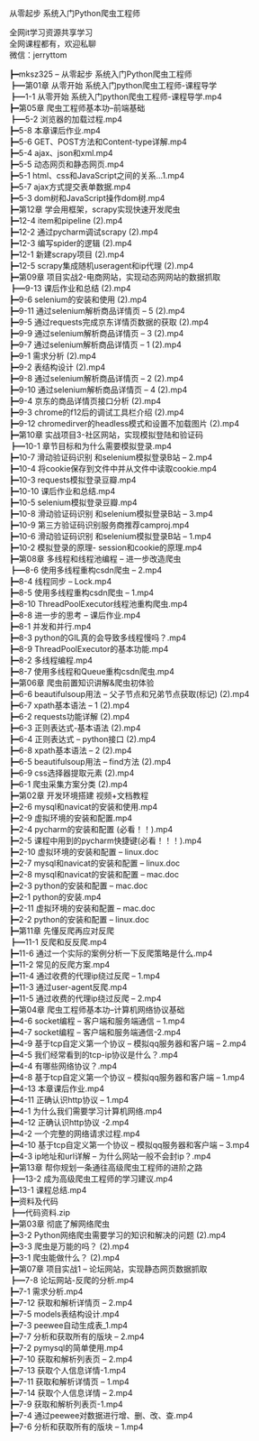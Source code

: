 从零起步 系统入门Python爬虫工程师

全网it学习资源共享学习<br>全网课程都有，欢迎私聊<br>微信：jerryttom<br>

┣━mksz325 – 从零起步 系统入门Python爬虫工程师<br> ┣━第01章 从零开始 系统入门python爬虫工程师-课程导学<br> ┣━1-1 从零开始 系统入门python爬虫工程师-课程导学.mp4<br> ┣━第05章 爬虫工程师基本功–前端基础<br> ┣━5-2 浏览器的加载过程.mp4<br> ┣━5-8 本章课后作业.mp4<br> ┣━5-6 GET、POST方法和Content-type详解.mp4<br> ┣━5-4 ajax、json和xml.mp4<br> ┣━5-5 动态网页和静态网页.mp4<br> ┣━5-1 html、css和JavaScript之间的关系…1.mp4<br> ┣━5-7 ajax方式提交表单数据.mp4<br> ┣━5-3 dom树和JavaScript操作dom树.mp4<br> ┣━第12章 学会用框架，scrapy实现快速开发爬虫<br> ┣━12-4 item和pipeline (2).mp4<br> ┣━12-2 通过pycharm调试scrapy (2).mp4<br> ┣━12-3 编写spider的逻辑 (2).mp4<br> ┣━12-1 新建scrapy项目 (2).mp4<br> ┣━12-5 scrapy集成随机useragent和ip代理 (2).mp4<br> ┣━第09章 项目实战2-电商网站，实现动态网网站的数据抓取<br> ┣━9-13 课后作业和总结 (2).mp4<br> ┣━9-6 selenium的安装和使用 (2).mp4<br> ┣━9-11 通过selenium解析商品详情页 – 5 (2).mp4<br> ┣━9-5 通过requests完成京东详情页数据的获取 (2).mp4<br> ┣━9-9 通过selenium解析商品详情页 – 3 (2).mp4<br> ┣━9-7 通过selenium解析商品详情页 – 1 (2).mp4<br> ┣━9-1 需求分析 (2).mp4<br> ┣━9-2 表结构设计 (2).mp4<br> ┣━9-8 通过selenium解析商品详情页 – 2 (2).mp4<br> ┣━9-10 通过selenium解析商品详情页 – 4 (2).mp4<br> ┣━9-4 京东的商品详情页接口分析 (2).mp4<br> ┣━9-3 chrome的f12后的调试工具栏介绍 (2).mp4<br> ┣━9-12 chromedirver的headless模式和设置不加载图片 (2).mp4<br> ┣━第10章 实战项目3-社区网站，实现模拟登陆和验证码<br> ┣━10-1 章节目标和为什么需要模拟登录.mp4<br> ┣━10-7 滑动验证码识别 和selenium模拟登录B站 – 2.mp4<br> ┣━10-4 将cookie保存到文件中并从文件中读取cookie.mp4<br> ┣━10-3 requests模拟登录豆瓣.mp4<br> ┣━10-10 课后作业和总结.mp4<br> ┣━10-5 selenium模拟登录豆瓣.mp4<br> ┣━10-8 滑动验证码识别 和selenium模拟登录B站 – 3.mp4<br> ┣━10-9 第三方验证码识别服务商推荐camproj.mp4<br> ┣━10-6 滑动验证码识别 和selenium模拟登录B站 – 1.mp4<br> ┣━10-2 模拟登录的原理- session和cookie的原理.mp4<br> ┣━第08章 多线程和线程池编程 – 进一步改造爬虫<br> ┣━8-6 使用多线程重构csdn爬虫 – 2.mp4<br> ┣━8-4 线程同步 – Lock.mp4<br> ┣━8-5 使用多线程重构csdn爬虫 – 1.mp4<br> ┣━8-10 ThreadPoolExecutor线程池重构爬虫.mp4<br> ┣━8-8 进一步的思考 – 课后作业.mp4<br> ┣━8-1 并发和并行.mp4<br> ┣━8-3 python的GIL真的会导致多线程慢吗？.mp4<br> ┣━8-9 ThreadPoolExecutor的基本功能.mp4<br> ┣━8-2 多线程编程.mp4<br> ┣━8-7 使用多线程和Queue重构csdn爬虫.mp4<br> ┣━第06章 爬虫前置知识讲解&amp;爬虫初体验<br> ┣━6-6 beautifulsoup用法 – 父子节点和兄弟节点获取(标记) (2).mp4<br> ┣━6-7 xpath基本语法 – 1 (2).mp4<br> ┣━6-2 requests功能详解 (2).mp4<br> ┣━6-3 正则表达式-基本语法 (2).mp4<br> ┣━6-4 正则表达式 – python接口 (2).mp4<br> ┣━6-8 xpath基本语法 – 2 (2).mp4<br> ┣━6-5 beautifulsoup用法 – find方法 (2).mp4<br> ┣━6-9 css选择器提取元素 (2).mp4<br> ┣━6-1 爬虫采集方案分类 (2).mp4<br> ┣━第02章 开发环境搭建 视频+文档教程<br> ┣━2-6 mysql和navicat的安装和使用.mp4<br> ┣━2-9 虚拟环境的安装和配置.mp4<br> ┣━2-4 pycharm的安装和配置 (必看！！).mp4<br> ┣━2-5 课程中用到的pycharm快捷键(必看！！！).mp4<br> ┣━2-10 虚拟环境的安装和配置 – linux.doc<br> ┣━2-7 mysql和navicat的安装和配置 – linux.doc<br> ┣━2-8 mysql和navicat的安装和配置 – mac.doc<br> ┣━2-3 python的安装和配置 – mac.doc<br> ┣━2-1 python的安装.mp4<br> ┣━2-11 虚拟环境的安装和配置 – mac.doc<br> ┣━2-2 python的安装和配置 – linux.doc<br> ┣━第11章 先懂反爬再应对反爬<br> ┣━11-1 反爬和反反爬.mp4<br> ┣━11-6 通过一个实际的案例分析一下反爬策略是什么.mp4<br> ┣━11-2 常见的反爬方案.mp4<br> ┣━11-4 通过收费的代理ip绕过反爬 – 1.mp4<br> ┣━11-3 通过user-agent反爬.mp4<br> ┣━11-5 通过收费的代理ip绕过反爬 – 2.mp4<br> ┣━第04章 爬虫工程师基本功–计算机网络协议基础<br> ┣━4-6 socket编程 – 客户端和服务端通信 – 1.mp4<br> ┣━4-7 socket编程 – 客户端和服务端通信-2.mp4<br> ┣━4-9 基于tcp自定义第一个协议 – 模拟qq服务器和客户端 – 2.mp4<br> ┣━4-5 我们经常看到的tcp-ip协议是什么？.mp4<br> ┣━4-4 有哪些网络协议？.mp4<br> ┣━4-8 基于tcp自定义第一个协议 – 模拟qq服务器和客户端 – 1.mp4<br> ┣━4-13 本章课后作业.mp4<br> ┣━4-11 正确认识http协议 – 1.mp4<br> ┣━4-1 为什么我们需要学习计算机网络.mp4<br> ┣━4-12 正确认识http协议 -2.mp4<br> ┣━4-2 一个完整的网络请求过程.mp4<br> ┣━4-10 基于tcp自定义第一个协议 – 模拟qq服务器和客户端 – 3.mp4<br> ┣━4-3 ip地址和url详解 – 为什么网站一般不会封ip？.mp4<br> ┣━第13章 帮你规划一条通往高级爬虫工程师的进阶之路<br> ┣━13-2 成为高级爬虫工程师的学习建议.mp4<br> ┣━13-1 课程总结.mp4<br> ┣━资料及代码<br> ┣━代码资料.zip<br> ┣━第03章 彻底了解网络爬虫<br> ┣━3-2 Python网络爬虫需要学习的知识和解决的问题 (2).mp4<br> ┣━3-3 爬虫是万能的吗？ (2).mp4<br> ┣━3-1 爬虫能做什么？ (2).mp4<br> ┣━第07章 项目实战1 – 论坛网站，实现静态网页数据抓取<br> ┣━7-8 论坛网站-反爬的分析.mp4<br> ┣━7-1 需求分析.mp4<br> ┣━7-12 获取和解析详情页 – 2.mp4<br> ┣━7-5 models表结构设计.mp4<br> ┣━7-3 peewee自动生成表_1.mp4<br> ┣━7-7 分析和获取所有的版块 – 2.mp4<br> ┣━7-2 pymysql的简单使用.mp4<br> ┣━7-10 获取和解析列表页 – 2.mp4<br> ┣━7-13 获取个人信息详情-1.mp4<br> ┣━7-11 获取和解析详情页 – 1.mp4<br> ┣━7-14 获取个人信息详情 – 2.mp4<br> ┣━7-9 获取和解析列表页-1.mp4<br> ┣━7-4 通过peewee对数据进行增、删、改、查.mp4<br> ┣━7-6 分析和获取所有的版块 – 1.mp4